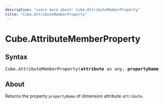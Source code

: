 ```yaml
---
description: "Learn more about: Cube.AttributeMemberProperty"
title: "Cube.AttributeMemberProperty"
---
```

# Cube.AttributeMemberProperty

## Syntax

<pre>
Cube.AttributeMemberProperty(<b>attribute</b> as any, <b>propertyName</b> as text) as any
</pre>

## About

Returns the property `propertyName` of dimension attribute `attribute`.
